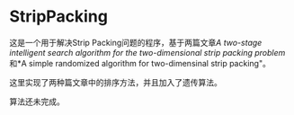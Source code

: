 # StripPacking
这是一个用于解决Strip Packing问题的程序，基于两篇文章*A two-stage intelligent search algorithm for the two-dimensional strip packing problem*和*A simple randomized algorithm for two-dimensinal strip packing"。

这里实现了两种篇文章中的排序方法，并且加入了遗传算法。

算法还未完成。
